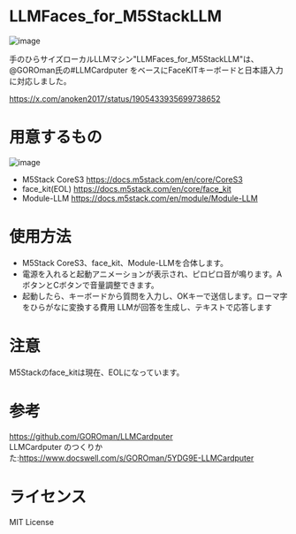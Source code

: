 # LLMFaces_for_M5StackLLM

![image](https://github.com/user-attachments/assets/15309c27-53c9-4f46-a31a-ceca4d5adf76)

手のひらサイズローカルLLMマシン"LLMFaces_for_M5StackLLM"は、
@GOROman氏の#LLMCardputer をベースにFaceKITキーボードと日本語入力に対応しました。

https://x.com/anoken2017/status/1905433935699738652

# 用意するもの

![image](https://github.com/user-attachments/assets/cec0b112-5075-4787-ac0a-dbc00a271705)

 - M5Stack CoreS3
https://docs.m5stack.com/en/core/CoreS3
 - face_kit(EOL)
https://docs.m5stack.com/en/core/face_kit
 - Module-LLM
https://docs.m5stack.com/en/module/Module-LLM

# 使用方法
 - M5Stack CoreS3、face_kit、Module-LLMを合体します。
 - 電源を入れると起動アニメーションが表示され、ピロピロ音が鳴ります。AボタンとCボタンで音量調整できます。
 - 起動したら、キーボードから質問を入力し、OKキーで送信します。ローマ字をひらがなに変換する費用
LLMが回答を生成し、テキストで応答します

# 注意
M5Stackのface_kitは現在、EOLになっています。

# 参考
https://github.com/GOROman/LLMCardputer<br>
LLMCardputer のつくりかた:https://www.docswell.com/s/GOROman/5YDG9E-LLMCardputer<br>

# ライセンス
MIT License


